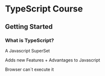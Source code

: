 
# TypeScript Course

## Getting Started

### What is TypeScript?

A Javascript SuperSet

Adds new Features + Advantages to Javascript

Browser can´t execute it


<!--stackedit_data:
eyJoaXN0b3J5IjpbMTY4NzA2NjE2MiwtMTU0NDkzMzE3NSwtMT
U5NjM1NjMwMCwyMDQwMjk3NjIyXX0=
-->